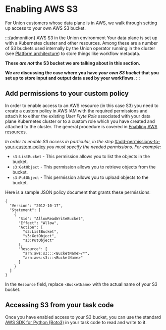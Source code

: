 # Enabling AWS S3

For Union customers whose data plane is in AWS, we walk through setting up access to your own AWS S3 bucket.

:::{admonition} AWS S3 in the Union environment
Your data plane is set up with a Kubernetes cluster and other resources.
Among these are a number of S3 buckets used internally by the Union operator running in the cluster (see [Platform architecture](../../platform-architecture.md)) to store things like workflow metadata.

**These **_**are not**_** the S3 bucket we are talking about in this section.**

**We are discussing the case where you have **_**your own S3 bucket**_** that you set up to store input and output data used by your workflows.**
:::

## Add permissions to your custom policy

In order to enable access to an AWS resource (in this case S3) you need to create a custom policy in AWS IAM with the required permissions and attach it to either the existing _User Flyte Role_ associated with your data plane Kubernetes cluster or to a custom role which you have created and attached to the cluster.
The general procedure is covered in [Enabling AWS resources](./index.md).

_In order to enable S3 access in particular, in the step_ [#add-permissions-to-your-custom-policy](./enabling-aws-s3.md#add-permissions-to-your-custom-policy) _you must specify the needed permissions. For example:_

* `s3:ListBucket` - This permission allows you to list the objects in the bucket.
* `s3:GetObject` - This permission allows you to retrieve objects from the bucket.
* `s3:PutObject` - This permission allows you to upload objects to the bucket.

Here is a sample JSON policy document that grants these permissions:

```{code-block} json
{
  "Version": "2012-10-17",
  "Statement": [
    {
      "Sid": "AllowReadWriteBucket",
      "Effect": "Allow",
      "Action": [
        "s3:ListBucket",
        "s3:GetObject",
        "s3:PutObject"
      ],
      "Resource": [
        "arn:aws:s3:::<BucketName>/*",
        "arn:aws:s3:::<BucketName>"
      ]
    }
  ]
}
```

In the `Resource` field, replace `<BucketName>` with the actual name of your S3 bucket.

## Accessing S3 from your task code

Once you have enabled access to your S3 bucket, you can use the standard [AWS SDK for Python (Boto3)](https://aws.amazon.com/sdk-for-python/) in your task code to read and write to it.

